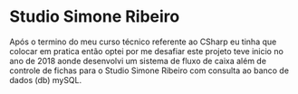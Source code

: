 # Studio Simone Ribeiro
 Após o termino do meu curso técnico referente ao CSharp eu tinha que colocar em pratica então optei por me desafiar este projeto teve inicio no ano de 2018 aonde desenvolvi um sistema de fluxo de caixa além de controle de fichas para o Studio Simone Ribeiro com consulta ao banco de dados (db) mySQL.
